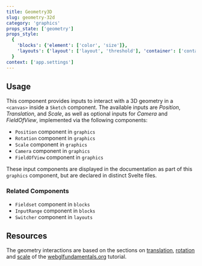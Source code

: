 ```yaml
---
title: Geometry3D
slug: geometry-32d
category: 'graphics'
props_state: ['geometry']
props_style:
  {
    'blocks': {'element': ['color', 'size']},
    'layouts': {'layout': ['layout', 'threshold'], 'container': ['container', 'size']},
  }
context: ['app.settings']
---
```


## Usage

This component provides inputs to interact with a 3D geometry in a `<canvas>` inside a `Sketch` component.
The available inputs are _Position_, _Translation_, and _Scale_, as well as optional inputs for _Camera_ and _FieldOfView_, implemented via the following components:

- `Position` component in `graphics`
- `Rotation` component in `graphics`
- `Scale` component in `graphics`
- `Camera` component in `graphics`
- `FieldOfView` component in `graphics`

These input components are displayed in the documentation as part of this `graphics` component, but are declared in distinct Svelte files.

### Related Components

- `Fieldset` component in `blocks`
- `InputRange` component in `blocks`
- `Switcher` component in `layouts`

## Resources

The geometry interactions are based on the sections
on [translation](https://webglfundamentals.org/webgl/lessons/webgl-2d-translation.html), [rotation](https://webglfundamentals.org/webgl/lessons/webgl-2d-rotation.html) and [scale](https://webglfundamentals.org/webgl/lessons/webgl-2d-scale.html) of the [webglfundamentals.org](https://webglfundamentals.org/) tutorial.
